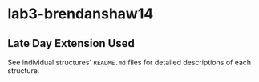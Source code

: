 # lab3-brendanshaw14

## Late Day Extension Used

See individual structures' `README.md` files for detailed descriptions of each structure. 
